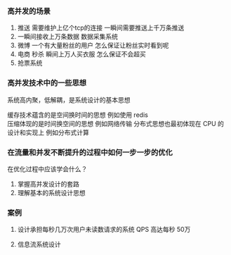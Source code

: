 
### 高并发的场景

1.  推送 需要维护上亿个tcp的连接 一瞬间需要推送上千万条推送
2.  一瞬间接收上万条数据  数据采集系统
3.  微博 一个有大量粉丝的用户  怎么保证让粉丝实时看到呢
4.  电商 秒杀 瞬间上万人买衣服 怎么保证不会超买
5.  抢票系统

### 高并发技术中的一些思想

系统高内聚，低解耦，是系统设计的基本思想

缓存技术蕴含的是空间换时间的思想   例如使用 redis  
压缩体现的是时间换空间的思想      例如网络传输 
分布式思想也最初体现在 CPU 的设计和实现上  例如分布式计算  

### 在流量和并发不断提升的过程中如何一步一步的优化

在优化过程中应该学会什么？  
1. 掌握高并发设计的套路
2. 理解基本的系统设计思想
   
### 案例

1. 设计承担每秒几万次用户未读数请求的系统  QPS 高达每秒 50万

2. 信息流系统设计